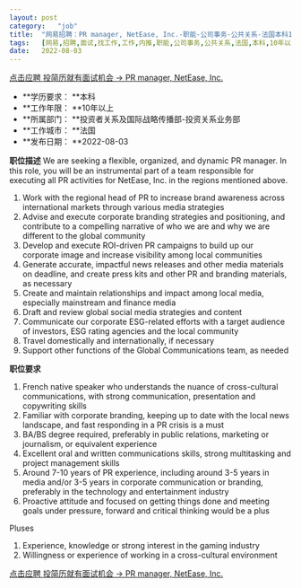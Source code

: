 ```yaml
---
layout:	post
category:	"job"
title:	"网易招聘：PR manager, NetEase, Inc.-职能-公司事务-公共关系-法国本科10年以上"
tags:	[网易,招聘,面试,找工作,工作,内推,职能,公司事务,公共关系,法国,本科,10年以上]
date:	2022-08-03
---
```


[点击应聘 投简历就有面试机会 -> PR manager, NetEase, Inc.](http://mobile.bole.netease.com/bole/boleDetail?id=40641&employeeId=346f03c3cda5f04c&key=all)



- **学历要求： **本科
- **工作年限： **10年以上
- **所属部门： **投资者关系及国际战略传播部-投资关系业务部
- **工作城市： **法国
- **发布日期： **2022-08-03



**职位描述**
We are seeking a flexible, organized, and dynamic PR manager. In this role, you will be an instrumental part of a team responsible for executing all PR activities for NetEase, Inc. in the regions mentioned above.
1.	Work with the regional head of PR to increase brand awareness across international markets through various media strategies 
2.	Advise and execute corporate branding strategies and positioning, and contribute to a compelling narrative of who we are and why we are different to the global community
3.	Develop and execute ROI-driven PR campaigns to build up our corporate image and increase visibility among local communities
4.	Generate accurate, impactful news releases and other media materials on deadline, and create press kits and other PR and branding materials, as necessary
5.	Create and maintain relationships and impact among local media, especially mainstream and finance media 
6.	Draft and review global social media strategies and content 
7.	Communicate our corporate ESG-related efforts with a target audience of investors, ESG rating agencies and the local community 
8.	Travel domestically and internationally, if necessary 
9.	Support other functions of the Global Communications team, as needed 



**职位要求**
1.	French native speaker who understands the nuance of cross-cultural communications, with strong communication, presentation and copywriting skills
2.	Familiar with corporate branding, keeping up to date with the local news landscape, and fast responding in a PR crisis is a must
3.	BA/BS degree required, preferably in public relations, marketing or journalism, or equivalent experience
4.	Excellent oral and written communications skills, strong multitasking and project management skills 
5.	Around 7-10 years of PR experience, including around 3-5 years in media and/or 3-5 years in corporate communication or branding, preferably in the technology and entertainment industry
6.	Proactive attitude and focused on getting things done and meeting goals under pressure, forward and critical thinking would be a plus

Pluses
1.	Experience, knowledge or strong interest in the gaming industry
2.	Willingness or experience of working in a cross-cultural environment  



[点击应聘 投简历就有面试机会 -> PR manager, NetEase, Inc.](http://mobile.bole.netease.com/bole/boleDetail?id=40641&employeeId=346f03c3cda5f04c&key=all)